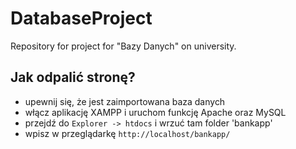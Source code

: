 # DatabaseProject
Repository for project for "Bazy Danych" on university.

## Jak odpalić stronę?
+ upewnij się, że jest zaimportowana baza danych
+ włącz aplikację XAMPP i uruchom funkcję Apache oraz MySQL
+ przejdź do `Explorer -> htdocs` i wrzuć tam folder 'bankapp'
+ wpisz w przeglądarkę `http://localhost/bankapp/`
